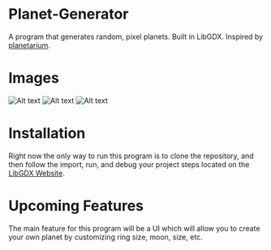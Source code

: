 # Planet-Generator
A program that generates random, pixel planets. Built in LibGDX. Inspired by [planetarium](https://managore.itch.io/planetarium).

# Images
![Alt text](http://imgur.com/z2qY1rp.png "Planet with multiple rings and moons")
![Alt text](http://imgur.com/ttKSzbq.png "Planet with moons")
![Alt text](http://imgur.com/1TtRZ52.png "Planet with one rings and moons")

# Installation
Right now the only way to run this program is to clone the repository, and then follow the import, run, and debug your project steps located on the [LibGDX Website](https://libgdx.badlogicgames.com/documentation.html).

# Upcoming Features
The main feature for this program will be a UI which will allow you to create your own planet by customizing ring size, moon, size, etc.
